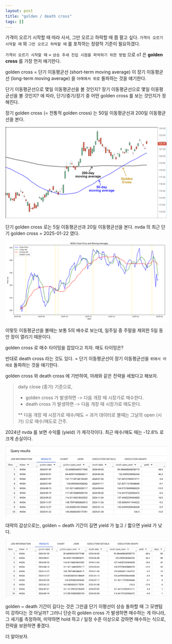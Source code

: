 ```yaml
---
layout: post
title: "golden / death cross"
tags: []
---
```


가격이 오르기 시작할 때 따라 사서, 그만 오르고 하락할 때 쯤 팔고 싶다. `가격이 오르기 시작할 때` 와 `그만 오르고 하락할 때` 를 포착하는 정량적 기준이 필요하겠다. 

`가격이 오르기 시작할 때` = `상승 추세 진입 시점을 파악하기 위한 방법` 으로 o1 은 **golden cross** 를 가장 먼저 얘기한다.

golden cross = 단기 이동평균선 (short-term moving average) 이 장기 이동평균선 (long-term moving average) 을 `아래에서 위로` 돌파하는 것을 얘기한다.

단기 이동평균선으로 몇일 이동평균선을 볼 것인지? 장기 이동평균선으로 몇일 이동평균선을 볼 것인지? 에 따라, 단기/중기/장기 중 어떤 golden cross 를 보는 것인지가 정해진다.

장기 golden cross (= 전통적 golden cross) 는 50일 이동평균선과 200일 이동평균선을 본다.

![](../images/50-200.png)

단기 golden cross 로는 5일 이동평균선과 20일 이동평균선을 본다. nvda 의 최근 단기 golden cross = 2025-01-22 였다.

![](../images/nvda-2025-01-22.png)

이렇듯 이동평균선을 볼때는 보통 5의 배수로 보는데, 일주일 중 주말을 제외한 5일 동안 장이 열리기 때문이다.

golden cross 로 매수 타이밍을 잡았다고 치자. 매도 타이밍은?

반대로 death cross 라는 것도 있다. = 단기 이동평균선이 장기 이동평균선을 `위에서 아래로` 돌파하는 것을 얘기한다.

golden cross 와 death cross 에 기반하여, 아래와 같은 전략을 세웠다고 해보자.
> daily close (종가) 기준으로,
> - golden cross 가 발생하면 -> 다음 개장 때 시장가로 매수한다.
> - death cross 가 발생하면 -> 다음 개장 때 시장가로 매도한다.
> 
> ** 다음 개장 때 시장가로 매수/매도 = 과거 데이터로 볼때는 그날의 open (시가) 으로 매수/매도로 간주.

2024년 nvda 를 보면 수익률 (yield) 가 제각각이다. 최근 매수/매도 때는 -12.8% 로 크게 손실이다.

![](../images/nvda-2024-1.png)

대략의 감상으로는, golden ~ death 기간이 길면 yield 가 높고 / 짧으면 yield 가 낮다.

![](../images/nvda-2024-2.png)

golden ~ death 기간이 길다는 것은 그만큼 단기 이평선이 상승 돌파할 때 그 모멘텀이 강하다는 것 아닐까? 그러니 단순히 golden cross 가 발생하면 매수하는 게 아니라, 그 세기를 측정하여, 미약하면 hold 하고 / 일정 수준 이상으로 강하면 매수하는 식으로, 전략을 보완하면 좋겠다.

더 알아보자.
